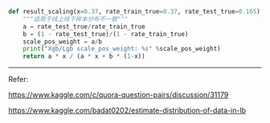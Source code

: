 ```python
def result_scaling(x=0.37, rate_train_true=0.37, rate_test_true=0.165):
    """适用于线上线下样本分布不一致"""
    a = rate_test_true/rate_train_true
    b = (1 - rate_test_true)/(1 - rate_train_true)
    scale_pos_weight = a/b
    print("Xgb/Lgb scale_pos_weight: %s" %scale_pos_weight)
    return a * x / (a * x + b * (1-x))
```

---
Refer:

https://www.kaggle.com/c/quora-question-pairs/discussion/31179

https://www.kaggle.com/badat0202/estimate-distribution-of-data-in-lb

